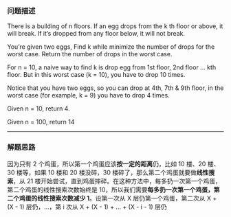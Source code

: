 ### 问题描述

There is a building of n floors. If an egg drops from the k th floor or above, it will break. If it’s dropped from any floor below, it will not break.

You’re given two eggs, Find k while minimize the number of drops for the worst case. Return the number of drops in the worst case.

For n = 10, a naive way to find k is drop egg from 1st floor, 2nd floor … kth floor. But in this worst case (k = 10), you have to drop 10 times.

Notice that you have two eggs, so you can drop at 4th, 7th & 9th floor, in the worst case (for example, k = 9) you have to drop 4 times.

Given n = 10, return 4.

Given n = 100, return 14

---

### 解题思路

因为只有 2 个鸡蛋，所以第一个鸡蛋应该<strong>按一定的距离</strong>仍，比如 10 楼、20 楼、30 楼等，如果 10 楼和 20 楼没碎，30 楼碎了，那么第二个鸡蛋就要做<strong>线性搜索</strong>，从 21 楼开始尝试，直到鸡蛋摔碎。在这种方法中，每多扔一次第一个鸡蛋，第二个鸡蛋的线性搜索次数始终是 10，所以我们需要<strong>每多扔一次第一个鸡蛋，第二个鸡蛋的线性搜索次数减少 1</strong>。设第一次从 X 层仍第一个鸡蛋，第二次从 X + (X - 1) 层仍，...，第 i 次从 X + (X - 1) + ... + (X - i - 1) 层仍
